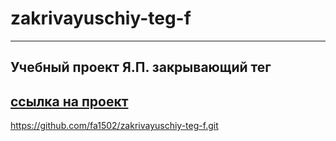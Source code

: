 # zakrivayuschiy-teg-f
------ 
Учебный проект Я.П. закрывающий тег
------ 
[ссылка на проект](https://github.com/fa1502/zakrivayuschiy-teg-f.git) 
------ 
https://github.com/fa1502/zakrivayuschiy-teg-f.git

